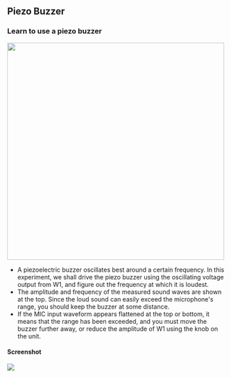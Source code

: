 Piezo Buzzer
---

### Learn to use a piezo buzzer

<img src="https://fossasia.github.io/pslab-experiments/images/schematics/soundBuzzer.svg" width=500 height=500>

* A piezoelectric buzzer oscillates best around a certain frequency. In this experiment, we shall drive the piezo buzzer using the oscillating voltage output from W1, and figure out the frequency at which it is loudest.
* The amplitude and frequency of the measured sound waves are shown at the top. Since the loud sound can easily exceed the microphone's range, you should keep the buzzer at some distance.
* If the MIC input waveform appears flattened at the top or bottom, it means that the range has been exceeded, and you must move the buzzer further away, or reduce the amplitude of W1 using the knob on the unit.
	
#### Screenshot

<img src="https://fossasia.github.io/pslab-experiments/images/screenshots/piezoBuzzer.png">


